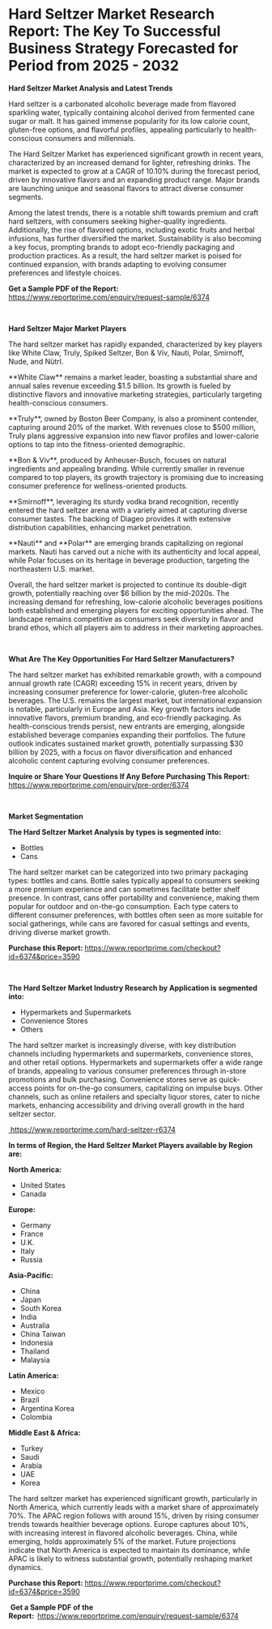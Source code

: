 <p><h1>Hard Seltzer Market Research Report: The Key To Successful Business Strategy Forecasted for Period from 2025 - 2032</h1></p><p><strong>Hard Seltzer Market Analysis and Latest Trends</strong></p>
<p><p>Hard seltzer is a carbonated alcoholic beverage made from flavored sparkling water, typically containing alcohol derived from fermented cane sugar or malt. It has gained immense popularity for its low calorie count, gluten-free options, and flavorful profiles, appealing particularly to health-conscious consumers and millennials.</p><p>The Hard Seltzer Market has experienced significant growth in recent years, characterized by an increased demand for lighter, refreshing drinks. The market is expected to grow at a CAGR of 10.10% during the forecast period, driven by innovative flavors and an expanding product range. Major brands are launching unique and seasonal flavors to attract diverse consumer segments.</p><p>Among the latest trends, there is a notable shift towards premium and craft hard seltzers, with consumers seeking higher-quality ingredients. Additionally, the rise of flavored options, including exotic fruits and herbal infusions, has further diversified the market. Sustainability is also becoming a key focus, prompting brands to adopt eco-friendly packaging and production practices. As a result, the hard seltzer market is poised for continued expansion, with brands adapting to evolving consumer preferences and lifestyle choices.</p></p>
<p><strong>Get a Sample PDF of the Report:&nbsp;</strong> <a href="https://www.reportprime.com/enquiry/request-sample/6374?utm_campaign=4575&utm_medium=2&utm_source=Github&utm_content=ia&utm_term=15052025&utm_id=hard-seltzer">https://www.reportprime.com/enquiry/request-sample/6374</a></p>
<p>&nbsp;</p>
<p><strong>Hard Seltzer Major Market Players</strong></p>
<p><p>The hard seltzer market has rapidly expanded, characterized by key players like White Claw, Truly, Spiked Seltzer, Bon & Viv, Nauti, Polar, Smirnoff, Nude, and Nütrl.</p><p>**White Claw** remains a market leader, boasting a substantial share and annual sales revenue exceeding $1.5 billion. Its growth is fueled by distinctive flavors and innovative marketing strategies, particularly targeting health-conscious consumers. </p><p>**Truly**, owned by Boston Beer Company, is also a prominent contender, capturing around 20% of the market. With revenues close to $500 million, Truly plans aggressive expansion into new flavor profiles and lower-calorie options to tap into the fitness-oriented demographic.</p><p>**Bon & Viv**, produced by Anheuser-Busch, focuses on natural ingredients and appealing branding. While currently smaller in revenue compared to top players, its growth trajectory is promising due to increasing consumer preference for wellness-oriented products.</p><p>**Smirnoff**, leveraging its sturdy vodka brand recognition, recently entered the hard seltzer arena with a variety aimed at capturing diverse consumer tastes. The backing of Diageo provides it with extensive distribution capabilities, enhancing market penetration.</p><p>**Nauti** and **Polar** are emerging brands capitalizing on regional markets. Nauti has carved out a niche with its authenticity and local appeal, while Polar focuses on its heritage in beverage production, targeting the northeastern U.S. market.</p><p>Overall, the hard seltzer market is projected to continue its double-digit growth, potentially reaching over $6 billion by the mid-2020s. The increasing demand for refreshing, low-calorie alcoholic beverages positions both established and emerging players for exciting opportunities ahead. The landscape remains competitive as consumers seek diversity in flavor and brand ethos, which all players aim to address in their marketing approaches.</p></p>
<p>&nbsp;</p>
<p><strong>What Are The Key Opportunities For Hard Seltzer Manufacturers?</strong></p>
<p><p>The hard seltzer market has exhibited remarkable growth, with a compound annual growth rate (CAGR) exceeding 15% in recent years, driven by increasing consumer preference for lower-calorie, gluten-free alcoholic beverages. The U.S. remains the largest market, but international expansion is notable, particularly in Europe and Asia. Key growth factors include innovative flavors, premium branding, and eco-friendly packaging. As health-conscious trends persist, new entrants are emerging, alongside established beverage companies expanding their portfolios. The future outlook indicates sustained market growth, potentially surpassing $30 billion by 2025, with a focus on flavor diversification and enhanced alcoholic content capturing evolving consumer preferences.</p></p>
<p><strong>Inquire or Share Your Questions If Any Before Purchasing This Report:</strong> <a href="https://www.reportprime.com/enquiry/pre-order/6374?utm_campaign=4575&utm_medium=2&utm_source=Github&utm_content=ia&utm_term=15052025&utm_id=hard-seltzer">https://www.reportprime.com/enquiry/pre-order/6374</a></p>
<p>&nbsp;</p>
<p><strong>Market Segmentation</strong></p>
<p><strong>The Hard Seltzer Market Analysis by types is segmented into:</strong></p>
<p><ul><li>Bottles</li><li>Cans</li></ul></p>
<p><p>The hard seltzer market can be categorized into two primary packaging types: bottles and cans. Bottle sales typically appeal to consumers seeking a more premium experience and can sometimes facilitate better shelf presence. In contrast, cans offer portability and convenience, making them popular for outdoor and on-the-go consumption. Each type caters to different consumer preferences, with bottles often seen as more suitable for social gatherings, while cans are favored for casual settings and events, driving diverse market growth.</p></p>
<p><strong>Purchase this Report:&nbsp;</strong><a href="https://www.reportprime.com/checkout?id=6374&price=3590&utm_campaign=4575&utm_medium=2&utm_source=Github&utm_content=ia&utm_term=15052025&utm_id=hard-seltzer">https://www.reportprime.com/checkout?id=6374&price=3590</a></p>
<p>&nbsp;</p>
<p><strong>The Hard Seltzer Market Industry Research by Application is segmented into:</strong></p>
<p><ul><li>Hypermarkets and Supermarkets</li><li>Convenience Stores</li><li>Others</li></ul></p>
<p><p>The hard seltzer market is increasingly diverse, with key distribution channels including hypermarkets and supermarkets, convenience stores, and other retail options. Hypermarkets and supermarkets offer a wide range of brands, appealing to various consumer preferences through in-store promotions and bulk purchasing. Convenience stores serve as quick-access points for on-the-go consumers, capitalizing on impulse buys. Other channels, such as online retailers and specialty liquor stores, cater to niche markets, enhancing accessibility and driving overall growth in the hard seltzer sector.</p></p>
<p><a href="https://www.reportprime.com/hard-seltzer-r6374?utm_campaign=4575&utm_medium=2&utm_source=Github&utm_content=ia&utm_term=15052025&utm_id=hard-seltzer">&nbsp;https://www.reportprime.com/hard-seltzer-r6374</a></p>
<p><strong>In terms of Region, the Hard Seltzer Market Players available by Region are:</strong></p>
<p>
    <p> <strong> North America: </strong>
        <ul>
            <li>United States</li>
            <li>Canada</li>
        </ul>
        </p> 
    <p> <strong> Europe: </strong>
        <ul>
            <li>Germany</li>
            <li>France</li>
            <li>U.K.</li>
            <li>Italy</li>
            <li>Russia</li>
        </ul>
        </p> 
    <p> <strong> Asia-Pacific: </strong>
        <ul>
            <li>China</li>
            <li>Japan</li>
            <li>South Korea</li>
            <li>India</li>
            <li>Australia</li>
            <li>China Taiwan</li>
            <li>Indonesia</li>
            <li>Thailand</li>
            <li>Malaysia</li>
        </ul>
        </p> 
    <p> <strong> Latin America: </strong>
        <ul>
            <li>Mexico</li>
            <li>Brazil</li>
            <li>Argentina Korea</li>
            <li>Colombia</li>
        </ul>
        </p> 
    <p> <strong> Middle East & Africa: </strong>
        <ul>
            <li>Turkey</li>
            <li>Saudi</li>
            <li>Arabia</li>
            <li>UAE</li>
            <li>Korea</li>
        </ul>
    </p>
    </p>
<p><p>The hard seltzer market has experienced significant growth, particularly in North America, which currently leads with a market share of approximately 70%. The APAC region follows with around 15%, driven by rising consumer trends towards healthier beverage options. Europe captures about 10%, with increasing interest in flavored alcoholic beverages. China, while emerging, holds approximately 5% of the market. Future projections indicate that North America is expected to maintain its dominance, while APAC is likely to witness substantial growth, potentially reshaping market dynamics.</p></p>
<p><strong>Purchase this Report: </strong><a href="https://www.reportprime.com/checkout?id=6374&price=3590&utm_campaign=4575&utm_medium=2&utm_source=Github&utm_content=ia&utm_term=15052025&utm_id=hard-seltzer">https://www.reportprime.com/checkout?id=6374&price=3590</a></p>
<p>&nbsp;<strong>Get a Sample PDF of the Report:&nbsp;&nbsp;</strong><a href="https://www.reportprime.com/enquiry/request-sample/6374?utm_campaign=4575&utm_medium=2&utm_source=Github&utm_content=ia&utm_term=15052025&utm_id=hard-seltzer">https://www.reportprime.com/enquiry/request-sample/6374</a></p>
<p><strong></strong></p>
<p><p></p><p></p><p></p></p>